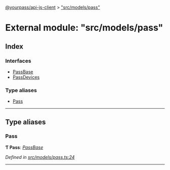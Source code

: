 [@yourpass/api-js-client](../README.md) > ["src/models/pass"](../modules/_src_models_pass_.md)

# External module: "src/models/pass"

## Index

### Interfaces

* [PassBase](../interfaces/_src_models_pass_.passbase.md)
* [PassDevices](../interfaces/_src_models_pass_.passdevices.md)

### Type aliases

* [Pass](_src_models_pass_.md#pass)

---

## Type aliases

<a id="pass"></a>

###  Pass

**Ƭ Pass**: *[PassBase](../interfaces/_src_models_pass_.passbase.md)*

*Defined in [src/models/pass.ts:24](https://github.com/yourpass/yourpass-api-js-client/blob/6ee4079/src/models/pass.ts#L24)*

___

